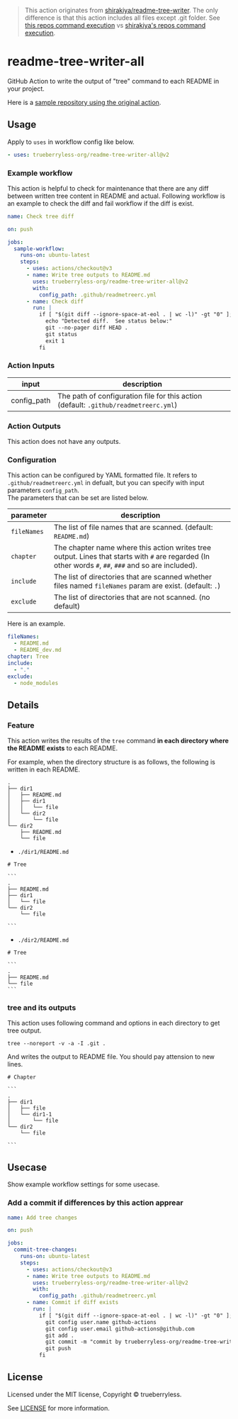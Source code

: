 > This action originates from [shirakiya/readme-tree-writer](https://github.com/shirakiya/readme-tree-writer). The only difference is that this action includes all files except .git folder. See [this repos command execution](https://github.com/trueberryless-org/readme-tree-writer?tab=readme-ov-file#tree-and-its-outputs) vs [shirakiya's repos command execution](https://github.com/shirakiya/readme-tree-writer?tab=readme-ov-file#tree-and-its-outputs).

# readme-tree-writer-all

GitHub Action to write the output of "tree" command to each README in your project.

Here is a [sample repository using the original action](https://github.com/shirakiya/readme-tree-writer-sample).

## Usage

Apply to `uses` in workflow config like below.

```yaml
- uses: trueberryless-org/readme-tree-writer-all@v2
```

### Example workflow

This action is helpful to check for maintenance that there are any diff between written tree content in README and actual.
Following workflow is an example to check the diff and fail workflow if the diff is exist.

```yaml
name: Check tree diff

on: push

jobs:
  sample-workflow:
    runs-on: ubuntu-latest
    steps:
      - uses: actions/checkout@v3
      - name: Write tree outputs to README.md
        uses: trueberryless-org/readme-tree-writer-all@v2
        with:
          config_path: .github/readmetreerc.yml
      - name: Check diff
        run: |
          if [ "$(git diff --ignore-space-at-eol . | wc -l)" -gt "0" ]; then
            echo "Detected diff.  See status below:"
            git --no-pager diff HEAD .
            git status
            exit 1
          fi
```

### Action Inputs

| input       | description                                                                          |
| ----------- | ------------------------------------------------------------------------------------ |
| config_path | The path of configuration file for this action (default: `.github/readmetreerc.yml`) |

### Action Outputs

This action does not have any outputs.

### Configuration

This action can be configured by YAML formatted file. It refers to `.github/readmetreerc.yml` in defualt, but you can specify with input parameters `config_path`.  
The parameters that can be set are listed below.

| parameter   | description                                                                                                                                           |
| ----------- | ----------------------------------------------------------------------------------------------------------------------------------------------------- |
| `fileNames` | The list of file names that are scanned. (default: `README.md`)                                                                                       |
| `chapter`   | The chapter name where this action writes tree output. Lines that starts with `#` are regarded (In other words `#`, `##`, `###` and so are included). |
| `include`   | The list of directories that are scanned whether files named `fileNames` param are exist. (default: `.`)                                              |
| `exclude`   | The list of directories that are not scanned. (no default)                                                                                            |

Here is an example.

```yaml
fileNames:
  - README.md
  - README_dev.md
chapter: Tree
include:
  - "."
exclude:
  - node_modules
```

## Details

### Feature

This action writes the results of the `tree` command **in each directory where the README exists** to each README.

For example, when the directory structure is as follows, the following is written in each README.

```
.
├── dir1
│   ├── README.md
│   ├── dir1
│   │   └── file
│   └── dir2
│       └── file
└── dir2
    ├── README.md
    └── file
```

- `./dir1/README.md`

````
# Tree

```
.
├── README.md
├── dir1
│   └── file
└── dir2
    └── file

```

````

- `./dir2/README.md`

````
# Tree

```
.
├── README.md
└── file
```

````

### tree and its outputs

This action uses following command and options in each directory to get tree output.

```
tree --noreport -v -a -I .git .
```

And writes the output to README file. You should pay attension to new lines.

````
# Chapter

```
.
├── dir1
│   ├── file
│   └── dir1-1
│       └── file
└── dir2
    └── file

```

````

## Usecase

Show example workflow settings for some usecase.

### Add a commit if differences by this action apprear

```yaml
name: Add tree changes

on: push

jobs:
  commit-tree-changes:
    runs-on: ubuntu-latest
    steps:
      - uses: actions/checkout@v3
      - name: Write tree outputs to README.md
        uses: trueberryless-org/readme-tree-writer-all@v2
        with:
          config_path: .github/readmetreerc.yml
      - name: Commit if diff exists
        run: |
          if [ "$(git diff --ignore-space-at-eol . | wc -l)" -gt "0" ]; then
            git config user.name github-actions
            git config user.email github-actions@github.com
            git add .
            git commit -m "commit by trueberryless-org/readme-tree-writer-all"
            git push
          fi
```

## License

Licensed under the MIT license, Copyright © trueberryless.

See [LICENSE](/LICENSE) for more information.
